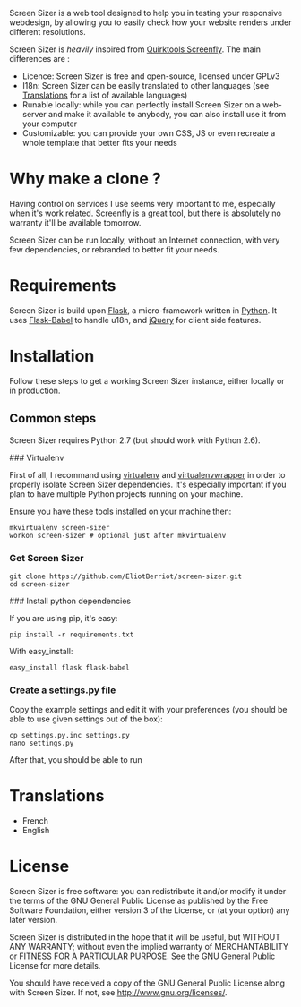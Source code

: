 Screen Sizer is a web tool designed to help you in testing your responsive webdesign, by allowing you to easily check how your website renders under different resolutions.

Screen Sizer is *heavily* inspired from [Quirktools Screenfly](http://quirktools.com/screenfly). The main differences are :
    
- Licence:  Screen Sizer is free and open-source, licensed under GPLv3
- I18n: Screen Sizer can be easily translated to other languages (see [Translations](#Translations) for a list of available languages)
- Runable locally: while you can perfectly install Screen Sizer on a web-server and make it available to anybody, you can also install use it from your computer
- Customizable: you can provide your own CSS, JS or even recreate a whole template that better fits your needs

# Why make a clone ?

Having control on services I use seems very important to me, especially when it's work related. Screenfly is a great tool, but there is absolutely no warranty it'll be available tomorrow.

Screen Sizer can be run locally, without an Internet connection, with very few dependencies, or rebranded to better fit your needs.  

# Requirements

Screen Sizer is build upon [Flask](http://flask.pocoo.com), a micro-framework written in [Python](http://python.org). It uses [Flask-Babel]() to handle u18n, and [jQuery](http://jquery.com) for client side features.

# Installation

Follow these steps to get a working Screen Sizer instance, either locally or in production.

## Common steps

Screen Sizer requires Python 2.7 (but should work with Python 2.6).

### Virtualenv

First of all, I recommand using [virtualenv](http://virtualenv.readthedocs.org/en/latest/virtualenv.html) and [virtualenvwrapper](http://virtualenvwrapper.readthedocs.org/en/latest/) in order to properly isolate Screen Sizer dependencies. It's especially important if you plan to have multiple Python projects running on your machine.

Ensure you have these tools installed on your machine then:

    mkvirtualenv screen-sizer
    workon screen-sizer # optional just after mkvirtualenv

### Get Screen Sizer

    git clone https://github.com/EliotBerriot/screen-sizer.git
    cd screen-sizer

### Install python dependencies

If you are using pip, it's easy:

    pip install -r requirements.txt

With easy_install:

    easy_install flask flask-babel

### Create a settings.py file

Copy the example settings and edit it with your preferences (you should be able to use given settings out of the box):
    
    cp settings.py.inc settings.py
    nano settings.py

After that, you should be able to run


# Translations

- French
- English

# License

Screen Sizer is free software: you can redistribute it and/or modify
it under the terms of the GNU General Public License as published by
the Free Software Foundation, either version 3 of the License, or
(at your option) any later version.

Screen Sizer is distributed in the hope that it will be useful,
but WITHOUT ANY WARRANTY; without even the implied warranty of
MERCHANTABILITY or FITNESS FOR A PARTICULAR PURPOSE.  See the
GNU General Public License for more details.

You should have received a copy of the GNU General Public License
along with Screen Sizer.  If not, see <http://www.gnu.org/licenses/>.